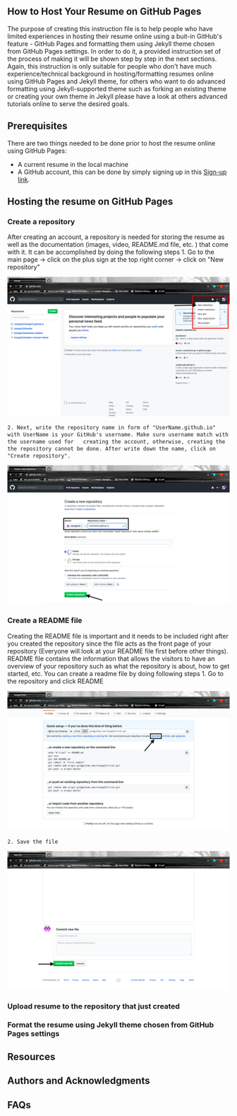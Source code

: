 ## How to Host Your Resume on GitHub Pages
 The purpose of creating this instruction file is to help people who have limited experiences in hosting their resume online using a buit-in GitHub's feature - GitHub Pages and formatting them using Jekyll theme chosen from GitHub Pages settings. In order to do it, a provided instruction set of the process of making it will be shown step by step in the next sections. Again, this instruction is only suitable for people who don't have much experience/technical background in hosting/formatting resumes online using GitHub Pages and Jekyll theme, for others who want to do advanced formatting using Jekyll-supported theme such as forking an existing theme or creating your own theme in Jekyll please have a look at others advanced tutorials online to serve the desired goals.

## Prerequisites
 There are two things needed to be done prior to host the resume online using GitHub Pages:
-  A current resume in the local machine
-  A GitHub account, this can be done by simply signing up in this [Sign-up link](https://github.com/join).

## Hosting the resume on GitHub Pages
### Create a repository
  After creating an account, a repository is needed for storing the resume as well as the documentation (images, video, README.md file, etc. ) that come with it. It can be accomplished by doing the following steps
    1. Go to the main page -> click on the plus sign at the top right corner -> click on "New repository"

![New repository](Images/createRepo.png)


    2. Next, write the repository name in form of "UserName.github.io" with UserName is your GitHub's username. Make sure username match with the username used for   creating the account, otherwise, creating the the repository cannot be done. After write down the name, click on "Create repository".

![New repository](Images/RepoName.png)

### Create a README file
  Creating the README file is important and it needs to be included right after you created the repository since the file acts as the front page of your repository (Everyone will look at your README file first before other things). README file contains the information that allows the visitors to have an overview of your repository such as what the repository is about, how to get started, etc. You can create a readme file by doing following steps
    1. Go to the repository and click README

![New file](Images/createREADME.png)

    2. Save the file

![New file](Images/saveREADME.png)


### Upload resume to the repository that just created

### Format the resume using Jekyll theme chosen from GitHub Pages settings





## Resources

## Authors and Acknowledgments

## FAQs

